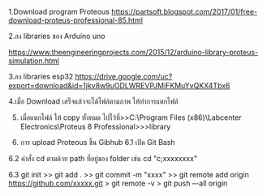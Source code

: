 1.Download program Proteous
      https://partsoft.blogspot.com/2017/01/free-download-proteus-professional-85.html

2.ลง libraries ของ Arduino uno
   
https://www.theengineeringprojects.com/2015/12/arduino-library-proteus-simulation.html

3.ลง libraries esp32
https://drive.google.com/uc?export=download&id=1jkv8w9uODLWREVPJMiFKMuYvQKX4Tbx6

4.เมื่อ Download เสร็จแล้วจะได้ไฟล์ตามภาพ ให้ทำการแตกไฟล์

5. เมื่อแตกไฟล์ ให้ copy ทั้งหมด ไปไว้ที่>>C:\Program Files (x86)\Labcenter Electronics\Proteus 8 Professional>>>library

6. การ upload Proteous ขึ้น Gibhub
  6.1 เปิด Git Bash

  6.2 คำสั่ง cd ตามด้วย path ที่อยู่ของ folder เช่น cd "c;xxxxxxxx"
 
  6.3 git init >> git add . >> git commit -m "xxxx" >> git remote add origin https://github.com/xxxxx.git > git remote -v > git push –-all origin






